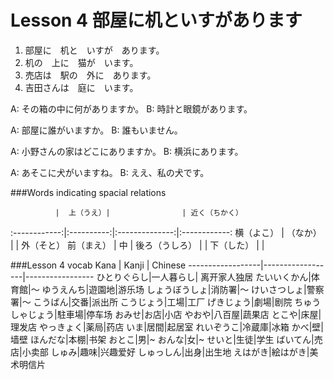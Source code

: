 Lesson 4 部屋に机といすがあります
===========

1. 部屋に　机と　いすが　あります。
2. 机の　上に　猫が　います。
3. 売店は　駅の　外に　あります。
4. 吉田さんは　庭に　います。

A: その箱の中に何がありますか。
B: 時計と眼鏡があります。

A: 部屋に誰がいますか。
B: 誰もいません。

A: 小野さんの家はどこにありますか。
B: 横浜にあります。

A: あそこに犬がいますね。
B: ええ、私の犬です。


###Words indicating spacial relations

              |  上（うえ）|                | 近く（ちかく）
:------------:|:----------:|:--------------:|:------------:
横（よこ）    | （なか）   |                | 外（そと） 
前（まえ）    |    中      | 後ろ（うしろ） | 
              | 下（した） |                | 

###Lesson 4 vocab
Kana            |   Kanji           |  Chinese
------------------|------------------|-----------------
ひとりぐらし|一人暮らし| 离开家人独居
たいいくかん|体育館|〜
ゆうえんち|遊園地|游乐场
しょうぼうしょ|消防署|〜
けいさつしょ|警察署|〜
こうばん|交番|派出所
こうじょう|工場|工厂
げきじょう|劇場|剧院
ちゅうしゃじょう|駐車場|停车场
おみせ|お店|小店
やおや|八百屋|蔬果店
とこや|床屋|理发店
やっきょく|薬局|药店
いま|居間|起居室
れいぞうこ|冷蔵庫|冰箱
かべ|壁|墙壁
ほんだな|本棚|书架
おとこ|男|~
おんな|女|~
せいと|生徒|学生
ばいてん|売店|小卖部
しゅみ|趣味|兴趣爱好
しゅっしん|出身|出生地
えはがき|絵はがき|美术明信片
